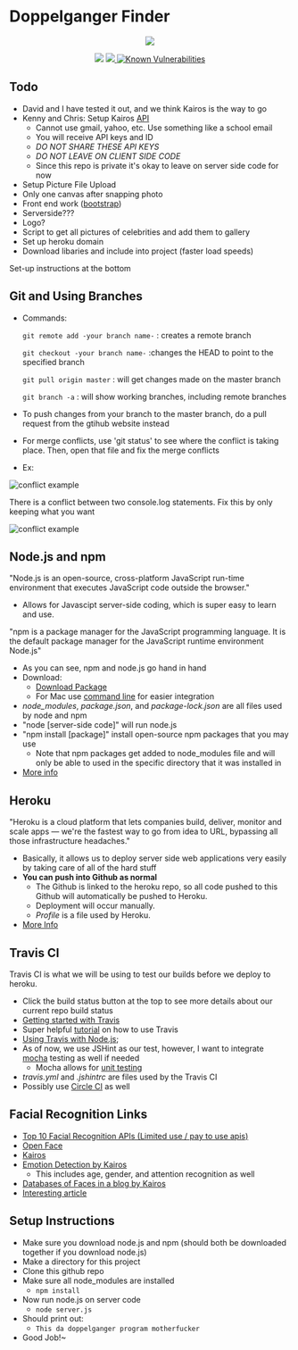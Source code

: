 # Doppelganger Finder

<p align = "center"><img src = logo.png></p>
<p align = "center">
<a href = "https://circleci.com/gh/kevinbae15/doppelganger"><img src = "https://circleci.com/gh/kevinbae15/doppelganger.svg?style=shield&circle-token=9ddd3e4004a43f67efc3ad1d99e95f328e04c4ea"></a>
<a href = "https://travis-ci.com/kevinbae15/doppelganger"><img src = "https://travis-ci.com/kevinbae15/doppelganger.svg?token=hbcf443y4Y83m1AyPst2&branch=master">
<a href="https://snyk.io/test/github/kevinbae15/doppelganger"><img src="https://img.shields.io/badge/Package_Vulnerabilities-Synk-ffcc00.svg" alt="Known Vulnerabilities" data-canonical-src="https://snyk.io/test/github/kevinbae15/doppelganger" style="max-width:100%;"/></a>
</p>




## Todo
* David and I have tested it out, and we think Kairos is the way to go
* Kenny and Chris: Setup Kairos [API](https://www.kairos.com/login)
	* Cannot use gmail, yahoo, etc. Use something like a school email
	* You will receive API keys and ID
	* *DO NOT SHARE THESE API KEYS*
	* *DO NOT LEAVE ON CLIENT SIDE CODE*
	* Since this repo is private it's okay to leave on server side code for now
* Setup Picture File Upload 
* Only one canvas after snapping photo
* Front end work ([bootstrap](https://getbootstrap.com/docs/4.1/getting-started/introduction/))
* Serverside???
* Logo?
* Script to get all pictures of celebrities and add them to gallery
* Set up heroku domain
* Download libaries and include into project (faster load speeds)

Set-up instructions at the bottom

## Git and Using Branches
* Commands:

	`git remote add -your branch name-` 	: creates a remote branch
	
	`git checkout -your branch name-` 	:changes the HEAD to point to the specified branch
	
	`git pull origin master`				: will get changes made on the master branch
	
	`git branch -a` 						: will show working branches, including remote branches
	
* To push changes from your branch to the master branch, do a pull request from the gtihub website instead
* For merge conflicts, use 'git status' to see where the conflict is taking place. Then, open that file and fix the merge conflicts
* Ex: 

![conflict example](pics/conflict1.png)

There is a conflict between two console.log statements.
Fix this by only keeping what you want

![conflict example](pics/conflict2.png)


## Node.js and npm
"Node.js is an open-source, cross-platform JavaScript run-time environment that executes JavaScript code outside the browser."
* Allows for Javascipt server-side coding, which is super easy to learn and use.

"npm is a package manager for the JavaScript programming language. It is the default package manager for the JavaScript runtime environment Node.js"
* As you can see, npm and node.js go hand in hand
* Download:
	* [Download Package](https://nodejs.org/en/)
	* For Mac use [command line](https://www.dyclassroom.com/howto-mac/how-to-install-nodejs-and-npm-on-mac-using-homebrew) for easier integration
* *node_modules*, *package.json*, and *package-lock.json* are all files used by node and npm
* "node [server-side code]" will run node.js
* "npm install [package]" install open-source npm packages that you may use
	* Note that npm packages get added to node_modules file and will only be able to used in the specific directory that it was installed in
* [More info](https://www.w3schools.com/nodejs/nodejs_intro.asp)


## Heroku
"Heroku is a cloud platform that lets companies build, deliver, monitor and scale apps — we're the fastest way to go from idea to URL, bypassing all those infrastructure headaches."
* Basically, it allows us to deploy server side web applications very easily by taking care of all of the hard stuff
* **You can push into Github as normal**
	* The Github is linked to the heroku repo, so all code pushed to this Github will automatically be pushed to Heroku.
	* Deployment will occur manually.
	* *Profile* is a file used by Heroku.
* [More Info](https://www.heroku.com/what)

## Travis CI
Travis CI is what we will be using to test our builds before we deploy to heroku.
* Click the build status button at the top to see more details about our current repo build status
* [Getting started with Travis](https://docs.travis-ci.com/user/getting-started/)
* Super helpful [tutorial](https://github.com/dwyl/learn-travis) on how to use Travis
* [Using Travis with Node.js](https://docs.travis-ci.com/user/languages/javascript-with-nodejs/);
* As of now, we use JSHint as our test, however, I want to integrate [mocha](https://boneskull.com/mocha-and-travis-ci-build-stages/) testing as well if needed
	* Mocha allows for [unit testing](https://codeburst.io/how-to-test-javascript-with-mocha-the-basics-80132324752e)
* *travis.yml* and *.jshintrc* are files used by the Travis CI
* Possibly use [Circle CI](https://circleci.com/circleci-versus-travisci/?utm_source=gnb&utm_medium=SEM&utm_campaign=SEM-gnb-400-Eng-ni&utm_content=SEM-gnb-400-Eng-ni-Travis_CI&gclid=CjwKCAjws8vaBRBFEiwAQfhs-A4utDz_VKFAReJ3peADSWvrTEKYorb2p-4cId72K8aqCJ8XtI0YnhoC9DQQAvD_BwE) as well


## Facial Recognition Links
* [Top 10 Facial Recognition APIs (Limited use / pay to use apis)](https://blog.rapidapi.com/top-facial-recognition-apis/)
* [Open Face](https://cmusatyalab.github.io/openface/)
* [Kairos](https://market.mashape.com/kairosar/kairos-face-detection)
* [Emotion Detection by Kairos](https://www.kairos.com/emotion-analysis-api)
  * This includes age, gender, and attention recognition as well
* [Databases of Faces in a blog by Kairos](https://www.kairos.com/blog/60-facial-recognition-databases)
* [Interesting article](http://www.kairos.com/blog/goodbye-passwords-hello-web-authentication-standard)

## Setup Instructions
* Make sure you download node.js and npm (should both be downloaded together if you download node.js)
* Make a directory for this project
* Clone this github repo
* Make sure all node_modules are installed
	* `npm install`
* Now run node.js on server code
	* `node server.js`
* Should print out:
	* `This da doppelganger program motherfucker`
* Good Job!~


